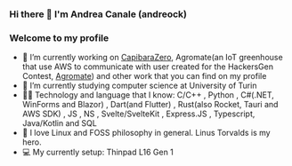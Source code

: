 ### Hi there 👋 I'm Andrea Canale (andreock)
### Welcome to my profile

- 🔭 I’m currently working on [CapibaraZero](https://github.com/CapibaraZero), Agromate(an IoT greenhouse that use AWS to communicate with user created for the HackersGen Contest, [Agromate](https://github.com/agromate-devs)) and other work that you can find on my profile
- 🌱 I’m currently studying computer science at University of Turin
- 👨‍💻 Technology and language that I know:  C/C++ , Python , C#(.NET, WinForms and Blazor) , Dart(and Flutter) , Rust(also Rocket, Tauri and AWS SDK) , JS , NS , Svelte/SvelteKit , Express.JS , Typescript, Java/Kotlin and SQL
- 🐧 I love Linux and FOSS philosophy in general. Linus Torvalds is my hero.
- 💻 My currently setup: Thinpad L16 Gen 1
